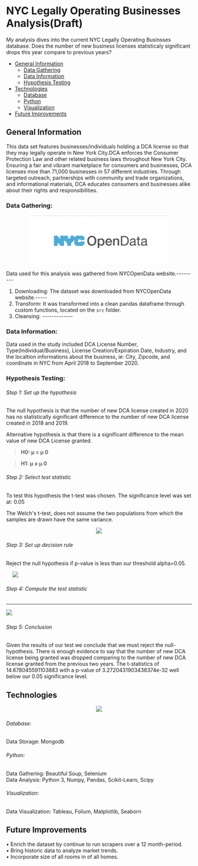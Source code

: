 # NYC Legally Operating Businesses Analysis(Draft)

My analysis dives into the current NYC Legally Operating Businsses database. Does the number of new business licenses statisticaly significant drops this year compare to previous years?

* [General Information](#general-information)
    * [Data Gathering](#data-gathering)
    * [Data Information](#data-information)
    * [Hypothesis Testing](#hypothesis-testing)
* [Technologies](#technologies)
    * [Database](#database)
    * [Python](#python)
    * [Visualization](#visualization)
* [Future Improvements](#future-improvements)

## General Information
This data set features businesses/individuals holding a DCA license so that they may legally operate in New York City.DCA enforces the Consumer Protection Law and other related business laws throughout New York City. Ensuring a fair and vibrant marketplace for consumers and businesses, DCA licenses moe than 71,000 businesses in 57 different industries. Through targeted outreach, partnerships with community and trade organizations, and informational materials, DCA educates consumers and businesses alike about their rights and responsibilities.

### Data Gathering:
<p align="center">
  <img src="img/NYCOpenData.png">
</p>

Data used for this analysis was gathered from NYCOpenData website.---------

1)  Downloading:  The dataset was downloaded from NYCOpenData website.----- 
2)  Transform:  It was transformed into a clean pandas dataframe through custom functions, located on the ```src``` folder.
3)  Cleansing:  ------------- 

### Data Information:
Data used in the study included DCA License Number, Type(Individual/Business), License Creation/Expiration Date, Industry, and the localtion informations about the business, ie: City, Zipcode, and coordinate in NYC from April 2018 to September 2020.

### Hypothesis Testing:

###### Step 1: Set up the hypothesis
The null hypothesis is that the number of new DCA license created in 2020 has no statistically significant difference to the number of new DCA license created in 2018 and 2019.

Alternative hypothesis is that there is a significant difference to the mean value of new DCA License granted.

>**H0: μ = μ 0**

>**H1: μ ≠ μ 0**

###### Step 2: Select test statistic
To test this hypothesis the t-test was chosen.
The significance level was set at: 0.05

The Welch's t-test, does not assume the two populations from which the samples are drawn have the same variance.

<p align="center">
  <img src="images/z-statistic.png">
</p>

###### Step 3: Set up decision rule
Reject the null hypothesis if p-value is less than our threshold alpha=0.05.
<p align="center" style="width:10%" >
  <img src="images/normdist.png">
</p>

###### Step 4: Compute the test statistic
------------

![](images/z-score.png)

###### Step 5: Conclusion
Given the results of our test we conclude that we must reject the null-hypothesis.  There is enough evidence to say that the number of new DCA license being granted was dropped comparing to the number of new DCA license granted from the previous two years. 
The t-statistics of 14.678045591103883 with a p-value of 3.2720431903438374e-32 well below our 0.05 significance level. 

## Technologies
<p align="center">
  <img src="images/logos.png">
</p>

###### Database:
Data Storage: Mongodb<br>

###### Python:
Data Gathering: Beautiful Soup, Selenium<br>
Data Analysis: Python 3, Numpy, Pandas, Scikit-Learn, Scipy<br>

###### Visualization:
Data Visualization: Tableau, Folium, Matplotlib, Seaborn

## Future Improvements
• Enrich the dataset by continue to run scrapers over a 12 month-period.<br>
• Bring historic data to analyze market trends.<br>
• Incorporate size of all rooms in of all homes.<br>
